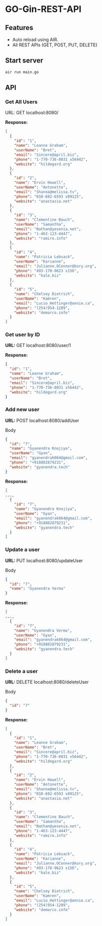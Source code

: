 # GO-Gin-REST-API

## Features

- Auto reload using AIR.
- All REST APIs (GET, POST, PUT, DELETE)

## Start server

```bash
air run main.go
```

## API

### Get All Users

URL: GET localhost:8080/

**Response:**

```json
[
  {
    "id": "1",
    "name": "Leanne Graham",
    "userName": "Bret",
    "email": "Sincere@april.biz",
    "phone": "1-770-736-8031 x56442",
    "website": "hildegard.org"
  },
  {
    "id": "2",
    "name": "Ervin Howell",
    "userName": "Antonette",
    "email": "Shanna@melissa.tv",
    "phone": "010-692-6593 x09125",
    "website": "anastasia.net"
  },
  {
    "id": "3",
    "name": "Clementine Bauch",
    "userName": "Samantha",
    "email": "Nathan@yesenia.net",
    "phone": "1-463-123-4447",
    "website": "ramiro.info"
  },
  {
    "id": "4",
    "name": "Patricia Lebsack",
    "userName": "Karianne",
    "email": "Julianne.OConner@kory.org",
    "phone": "493-170-9623 x156",
    "website": "kale.biz"
  },
  {
    "id": "5",
    "name": "Chelsey Dietrich",
    "userName": "Kamren",
    "email": "Lucio_Hettinger@annie.ca",
    "phone": "(254)954-1289",
    "website": "demarco.info"
  }
]
```

### Get user by ID

**URL:** GET localhost:8080/user/1

**Response:**

```json
{
  "id": "1",
  "name": "Leanne Graham",
  "userName": "Bret",
  "email": "Sincere@april.biz",
  "phone": "1-770-736-8031 x56442",
  "website": "hildegard.org"
}
```

### Add new user

**URL:** POST localhost:8080/addUser

Body

```json
{
  "id": "7",
  "name": "Gyanendra Knojiya",
  "userName": "Gyan",
  "email": "gyanendrak064@gmail.com",
  "phone": "+918802879231",
  "website": "gyanendra.tech"
}
```

**Response:**

```json
[
...,
  {
    "id": "7",
    "name": "Gyanendra Knojiya",
    "userName": "Gyan",
    "email": "gyanendrak064@gmail.com",
    "phone": "+918802879231",
    "website": "gyanendra.tech"
  }
]
```

### Update a user

**URL:** PUT localhost:8080/updateUser

Body

```json
{
  "id": "7",
  "name": "Gyanendra Verma"
}
```

**Response:**

```json
[
...,
  {
    "id": "7",
    "name": "Gyanendra Verma",
    "userName": "Gyan",
    "email": "gyanendrak064@gmail.com",
    "phone": "+918802879231",
    "website": "gyanendra.tech"
  }
]
```

### Delete a user

**URL:** DELETE localhost:8080/deleteUser

Body

```json
{
  "id": "7"
}
```

**Response:**

```json
[
  {
    "id": "1",
    "name": "Leanne Graham",
    "userName": "Bret",
    "email": "Sincere@april.biz",
    "phone": "1-770-736-8031 x56442",
    "website": "hildegard.org"
  },
  {
    "id": "2",
    "name": "Ervin Howell",
    "userName": "Antonette",
    "email": "Shanna@melissa.tv",
    "phone": "010-692-6593 x09125",
    "website": "anastasia.net"
  },
  {
    "id": "3",
    "name": "Clementine Bauch",
    "userName": "Samantha",
    "email": "Nathan@yesenia.net",
    "phone": "1-463-123-4447",
    "website": "ramiro.info"
  },
  {
    "id": "4",
    "name": "Patricia Lebsack",
    "userName": "Karianne",
    "email": "Julianne.OConner@kory.org",
    "phone": "493-170-9623 x156",
    "website": "kale.biz"
  },
  {
    "id": "5",
    "name": "Chelsey Dietrich",
    "userName": "Kamren",
    "email": "Lucio_Hettinger@annie.ca",
    "phone": "(254)954-1289",
    "website": "demarco.info"
  }
]
```
